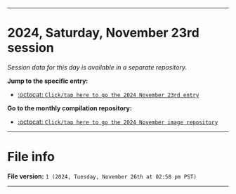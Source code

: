 
***

# 2024, Saturday, November 23rd session

_Session data for this day is available in a separate repository._

**Jump to the specific entry:**

- [:octocat: `Click/tap here to go the 2024 November 23rd entry`](https://github.com/seanpm2001/SeansLifeArchive_Images_MotorWorld_CarFactory_Y2024_V11/tree/SeansLifeArchive_Images_MotorWorld_CarFactory_Y2024_V11_Main-dev/2024/11_November/23/)

**Go to the monthly compilation repository:**

- [:octocat: `Click/tap here to go the 2024 November image repository`](https://github.com/seanpm2001/SeansLifeArchive_Images_MotorWorld_CarFactory_Y2024_V11/)

***

# File info

**File version:** `1 (2024, Tuesday, November 26th at 02:58 pm PST)`

***
